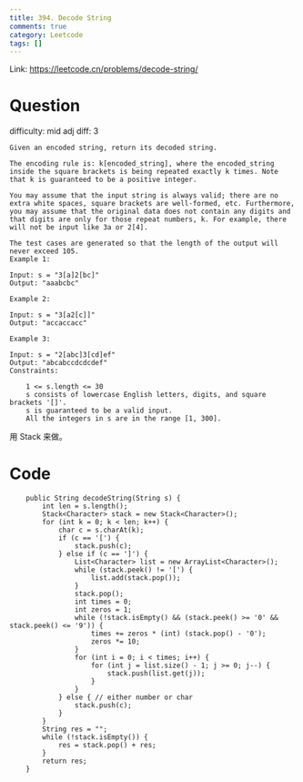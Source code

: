 ```yaml
---
title: 394. Decode String
comments: true
category: Leetcode
tags: []
---
```


Link: https://leetcode.cn/problems/decode-string/

# Question

difficulty: mid
adj diff: 3

    Given an encoded string, return its decoded string.

    The encoding rule is: k[encoded_string], where the encoded_string inside the square brackets is being repeated exactly k times. Note that k is guaranteed to be a positive integer.

    You may assume that the input string is always valid; there are no extra white spaces, square brackets are well-formed, etc. Furthermore, you may assume that the original data does not contain any digits and that digits are only for those repeat numbers, k. For example, there will not be input like 3a or 2[4].

    The test cases are generated so that the length of the output will never exceed 105.
    Example 1:

    Input: s = "3[a]2[bc]"
    Output: "aaabcbc"

    Example 2:

    Input: s = "3[a2[c]]"
    Output: "accaccacc"

    Example 3:

    Input: s = "2[abc]3[cd]ef"
    Output: "abcabccdcdcdef"
    Constraints:

    	1 <= s.length <= 30
    	s consists of lowercase English letters, digits, and square brackets '[]'.
    	s is guaranteed to be a valid input.
    	All the integers in s are in the range [1, 300].

用 Stack 来做。

# Code

```
    public String decodeString(String s) {
        int len = s.length();
        Stack<Character> stack = new Stack<Character>();
        for (int k = 0; k < len; k++) {
            char c = s.charAt(k);
            if (c == '[') {
                stack.push(c);
            } else if (c == ']') {
                List<Character> list = new ArrayList<Character>();
                while (stack.peek() != '[') {
                    list.add(stack.pop());
                }
                stack.pop();
                int times = 0;
                int zeros = 1;
                while (!stack.isEmpty() && (stack.peek() >= '0' && stack.peek() <= '9')) {
                    times += zeros * (int) (stack.pop() - '0');
                    zeros *= 10;
                }
                for (int i = 0; i < times; i++) {
                    for (int j = list.size() - 1; j >= 0; j--) {
                        stack.push(list.get(j));
                    }
                }
            } else { // either number or char
                stack.push(c);
            }
        }
        String res = "";
        while (!stack.isEmpty()) {
            res = stack.pop() + res;
        }
        return res;
    }
```
